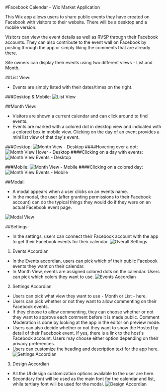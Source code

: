 #Facebook Calendar - Wix Market Application

This Wix app allows users to share public events they have created on Facebook with visitors to their website. There will be a desktop and a mobile version. 

Visitors can view the event details as well as RVSP through their Facebook accounts. They can also contribute to the event wall on Facebook by posting through the app or simply liking the comments that are already there.

Site owners can display their events using two different views - List and Month.

##List View:
- Events are simply listed with their dates/times on the right.

###Desktop & Mobile: 
![List View](https://www.github.com/jeffreywix/fb-cal-tpa/raw/master/wireframes/WixFacebookWireframeListView.gif "List View")

##Month View:
- Visitors are shown a current calendar and can click around to find events.
- Events are marked with a colored dot in desktop view and indicated with a colored box in mobile view. Clicking on the day of an event provides a mini list view of that day's event.

###Desktop:
![Month View - Desktop](https://www.github.com/jeffreywix/fb-cal-tpa/raw/master/wireframes/DesktopMonthView.gif "Month View - Desktop")
####Hovering over a dot:
![Month View Hover - Desktop](http://www.github.com/jeffreywix/fb-cal-tpa/raw/master/wireframes/DesktopMonthViewHover.gif "Month View Hover - Desktop")
####Clicking on a day with events:
![Month View Events - Desktop](http://www.github.com/jeffreywix/fb-cal-tpa/raw/master/wireframes/DesktopMonthViewEvents.gif "Month View Events - Desktop")

###Mobile:
![Month View - Mobile](http://www.github.com/jeffreywix/fb-cal-tpa/raw/master/wireframes/MobileMonthView22.gif "Month View - Mobile")
####Clicking on a colored day:
![Month View Events - Mobile](http://www.github.com/jeffreywix/fb-cal-tpa/raw/master/wireframes/MobileMonthViewEvents22.gif "Month View Events - Mobile")


##Modal:
- A modal appears when a user clicks on an events name.
- In the modal, the user (after granting permissions to their Facebook account) can do the typical things they would do if they were on an actual Facebook event page.

![Modal View](https://www.github.com/jeffreywix/fb-cal-tpa/raw/master/wireframes/WixFacebookWireframeModal.jpg "Modal View")

##Settings:
- In the settings, users can connect their Facebook account with the app to get their Facebook events for their calendar.
![Overall Settings](https://www.github.com/jeffreywix/fb-cal-tpa/raw/master/wireframes/SettingsOverall.png "Overall Settings")

1. Events Accordian
  - In the Events accordian, users can pick which of their public Facebook events they want on their calendar.
  - In Month View, events are assigned colored dots on the calendar. Users can pick which colors they want to use.
![Events Accordian](https://www.github.com/jeffreywix/fb-cal-tpa/raw/master/wireframes/SettingsEvents.png "Events Accordian")

2. Settings Accordian
  - Users can pick what view they want to use - Month or List - here.
  - Users can pick whether or not they want to allow commenting on their Facebook events.
  - If they choose to allow commenting, they can choose whether or not they want to approve each comment before it is made public. Comment Moderation is done by looking at the app in the editor on preview mode.
  - Users can also decide whether or not they want to show the Hosted by detail of their Facebook event. If yes, there is a link to the host's Facebook account. Users may choose either option depending on their privacy preferences.
  - Users can customize the heading and description text for the app here.
![Settings Accordian](https://www.github.com/jeffreywix/fb-cal-tpa/raw/master/wireframes/SettingsSettings.png "Settings Accordian")

3. Design Accordian
  - All the UI design customization options available to the user are here.
  - Secondary font will be used as the main font for the calendar and list, while tertiary font will be used for the modal.
![Design Accordian](https://www.github.com/jeffreywix/fb-cal-tpa/raw/master/wireframes/SettingsDesign.png "Design Accordian")
